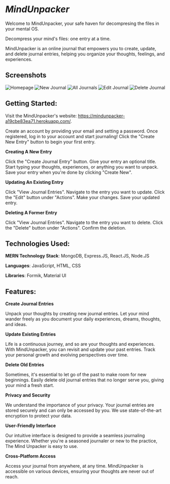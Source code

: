 # *MindUnpacker*

Welcome to MindUnpacker, your safe haven for decompresing the files in your mental OS.

Decompress your mind's files: one entry at a time.

MindUnpacker is an online journal that empowers you to create, update, and delete journal entries, helping you organize your thoughts, feelings, and experiences. 

## **Screenshots**
![Homepage](https://github.com/jasonjjiang/mindunpacker/assets/124200590/0b69f08e-19ee-4386-9e74-aa6fdfb8331e)
![New Journal](https://github.com/jasonjjiang/mindunpacker/assets/124200590/9c98bdf8-dc19-4167-b47b-69bbbd12bbdb)
![All Journals](https://github.com/jasonjjiang/mindunpacker/assets/124200590/e2e8a69b-54ca-4ba6-b5c5-abf474ab0f40)
![Edit Journal](https://github.com/jasonjjiang/mindunpacker/assets/124200590/fc1ffec6-b802-4b8f-8df5-ea781f7d4f64)
![Delete Journal](https://github.com/jasonjjiang/mindunpacker/assets/124200590/5863931b-9e91-4cd3-8b6f-5af5da2b5f34)

## **Getting Started**:

Visit the MindUnpacker's website: https://mindunpacker-a19cbe83ea71.herokuapp.com/.

Create an account by providing your email and setting a password. Once registered, log in to your account and start journaling! Click the "Create New Entry" button to begin your first entry.

**Creating A New Entry**

Click the "Create Journal Entry" button. Give your entry an optional title. Start typing your thoughts, experiences, or anything you want to unpack. Save your entry when you're done by clicking "Create New".

**Updating An Existing Entry**

Click "View Journal Entries". Navigate to the entry you want to update. Click the "Edit" button under "Actions". Make your changes. Save your updated entry.

**Deleting A Former Entry**

Click "View Journal Entries". Navigate to the entry you want to delete. Click the "Delete" button under "Actions". Confirm the deletion.

## **Technologies Used**:

**MERN Technology Stack**: MongoDB, Express.JS, React.JS, Node.JS

**Languages**: JavaScript, HTML, CSS

**Libraries**: Formik, Material UI

## **Features**:

**Create Journal Entries**

Unpack your thoughts by creating new journal entries. Let your mind wander freely as you document your daily experiences, dreams, thoughts, and ideas. 

**Update Existing Entries**

Life is a continuous journey, and so are your thoughts and experiences. With MindUnpacker, you can revisit and update your past entries. Track your personal growth and evolving perspectives over time.

**Delete Old Entries**

Sometimes, it's essential to let go of the past to make room for new beginnings. Easily delete old journal entries that no longer serve you, giving your mind a fresh start.

**Privacy and Security**

We understand the importance of your privacy. Your journal entries are stored securely and can only be accessed by you. We use state-of-the-art encryption to protect your data.

**User-Friendly Interface**

Our intuitive interface is designed to provide a seamless journaling experience. Whether you're a seasoned journaler or new to the practice, The Mind Unpacker is easy to use.

**Cross-Platform Access**

Access your journal from anywhere, at any time. MindUnpacker is accessible on various devices, ensuring your thoughts are never out of reach.
